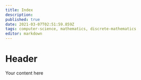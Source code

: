 ```yaml
---
title: Index
description: 
published: true
date: 2021-03-07T02:51:59.859Z
tags: computer-science, mathematics, discrete-mathematics
editor: markdown
---
```


# Header
Your content here